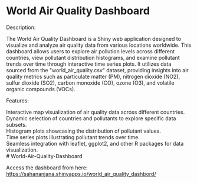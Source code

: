 # World Air Quality Dashboard

Description:

The World Air Quality Dashboard is a Shiny web application designed to visualize and analyze air quality data from various locations worldwide. This dashboard allows users to explore air pollution levels across different countries, view pollutant distribution histograms, and examine pollutant trends over time through interactive time series plots. It utilizes data sourced from the "world_air_quality.csv" dataset, providing insights into air quality metrics such as particulate matter (PM), nitrogen dioxide (NO2), sulfur dioxide (SO2), carbon monoxide (CO), ozone (O3), and volatile organic compounds (VOCs).

Features:

Interactive map visualization of air quality data across different countries. <br/>
Dynamic selection of countries and pollutants to explore specific data subsets. <br/>
Histogram plots showcasing the distribution of pollutant values. <br/>
Time series plots illustrating pollutant trends over time. <br/>
Seamless integration with leaflet, ggplot2, and other R packages for data visualization. <br/># World-Air-Quality-Dashboard

Access the dashboard from here: https://sahananjana.shinyapps.io/world_air_quality_dashbord/
